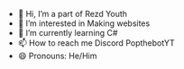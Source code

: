 - 👋 Hi, I’m a part of Rezd Youth
- 👀 I’m interested in Making websites
- 🌱 I’m currently learning C#
- 📫 How to reach me Discord PopthebotYT
- 😄 Pronouns: He/Him
